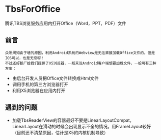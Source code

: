 # TbsForOffice
腾讯TBS浏览服务应用内打开Office（Word，PPT，PDF）文件

## 前言
    众所周知由于墙的原因，利用Android系统的Webview是无法直接加载Office文件的，但是IOS可以，也是无奈呀！ 
    不过还好鹅厂给我们提供了X5浏览器，一般来说Android客户端想要加载文件，一般可有三种方案：
* 由后台开发人员把Office文件转换成Html文件
* 调用手机的第三方浏览器打开
* 利用X5浏览器在应用内打开



## 遇到的问题
   * 加载TbsReaderView的容器最好不要是LinearLayoutCompat，LinearLayout在滑动的时候会出现显示不全的情况。用FrameLayout较好
     （目前还不清楚原因，估计是X5的内核机制导致）
    
    
